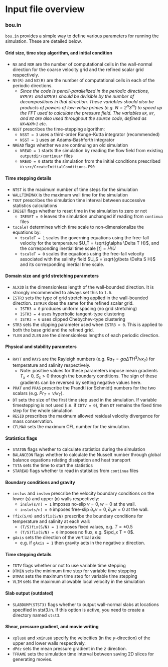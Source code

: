 # Input file overview

### bou.in

`bou.in` provides a simple way to define various parameters for running the simulation.
These are detailed below.

#### Grid size, time step algorithm, and initial condition
- `NX` and `NXR` are the number of computational cells in the wall-normal direction for the coarse velocity grid and the refined scalar grid respectively.
- `NY(R)` and `NZ(R)` are the number of computational cells in each of the periodic directions.
    - _Since the code is pencil-parallelized in the periodic directions, `NYM(R)` and `NZM(R)` should be divisible by the number of decompositions in that direction.
    These variables should also be products of powers of low-value primes (e.g. $`N=2^n 3^m`$) to speed up the FFT used to calculate the pressure field.
    The variables `NX`, `NY`, and `NZ` are also used throughout the source code, defined as `NX=NXM+1` etc._
- `NSST` prescribes the time-stepping algorithm:
    - `NSST = 3` uses a third-order Runge-Kutta integrator (recommended)
    - `NSST = 1` uses an Adams-Bashforth integrator
- `NREAD` flags whether we are continuing an old simulation
    - `NREAD = 1` starts the simulation by reading the flow field from existing `outputdir/continua*` files
    - `NREAD = 0` starts the simulation from the initial conditions prescribed in `src/CreateInitialConditions.F90`

#### Time stepping details
- `NTST` is the maximum number of time steps for the simulation
- `WALLTIMEMAX` is the maximum wall time for the simulation
- `TOUT` prescribes the simulation time interval between successive statistics calculations
- `IRESET` flags whether to reset time in the simulation to zero or not
    - `IRESET = 0` leaves the simulation unchanged if reading from `continua` files
- `tscaleT` determines which time scale to non-dimensionalize the equations by:
    - `tscaleT = 1` scales the governing equations using the free-fall velocity for the temperature $`U_T = \sqrt{g\alpha \Delta T H}`$, and the corresponding inertial time scale $`[t] = H/U`$
    - `tscaleT = 0` scales the equations using the free-fall velocity associated with the salinity field $`U_S = \sqrt{g\beta \Delta S H}`$ and its corresponding inertial time scale.

#### Domain size and grid stretching parameters
- `ALX3D` is the dimensionless length of the wall-bounded direction. It is strongly recommended to always set this to `1.0`.
- `ISTR3` sets the type of grid stretching applied in the wall-bounded direction. `ISTR3R` does the same for the refined scalar grid.
    - `ISTR3 = 0` produces uniform spacing (no grid stretching)
    - `ISTR3 = 4` uses hyperbolic tangent-type clustering
    - `ISTR3 = 6` uses clipped Chebychev-type clustering
- `STR3` sets the clipping parameter used when `ISTR3 > 0`. This is applied to both the base grid and the refined grid.
- `YLEN` and `ZLEN` are the dimensionless lengths of each periodic direction.

#### Physical and stability parameters
- `RAYT` and `RAYS` are the Rayleigh numbers (e.g. $`Ra_T = g\alpha \Delta T H^3 /\nu \kappa_T`$) for temperature and salinity respectively.
    - Note: positive values for these parameters impose mean gradients $`T_x < 0, \ S_x > 0`$ through the boundary conditions. The sign of these gradients can be reversed by setting negative values here.
- `PRAT` and `PRAS` prescribe the Prandtl (or Schmidt) numbers for the two scalars (e.g. $`Pr_T = \nu/\kappa_T`$).
- `DT` sets the size of the first time step used in the simulation. If variable timestepping is not used (i.e. if `IDTV = 0`), then `DT` remains the fixed time step for the whole simulation
- `RESID` prescribes the maximum allowed residual velocity divergence for mass conservation.
- `CFLMAX` sets the maximum CFL number for the simulation.

#### Statistics flags
- `STATON` flags whether to calculate statistics during the simulation
- `BALANCEON` flags whether to calculate the Nusselt number through global balance equations relating dissipation and heat transport
- `TSTA` sets the time to start the statistics
- `STAREAD` flags whether to read in statistics from `continua` files

#### Boundary conditions and gravity
- `inslws` and `inslwn` prescribe the velocity boundary conditions on the lower (`s`) and upper (`n`) walls respectively:
    - `inslw(s/n) = 1` imposes no-slip $`v = 0, w = 0`$ at the wall.
    - `inslw(s/n) = 0` imposes free-slip $`\partial_x v = 0, \partial_x w = 0`$ at the wall.
- `Tfix(S/N)` and `Sfix(S/N)` prescribe the boundary conditions for temperature and salinity at each wall:
    - `(T/S)fix(S/N) = 1` imposes fixed values, e.g. $`T = \pm 0.5`$
    - `(T/S)fix(S/N) = 0` imposes no flux, e.g. $`\pd_x T = 0`$.
- `gAxis` sets the direction of the vertical axis:
    - e.g. if `gAxis = 1` then gravity acts in the negative $`x`$ direction.

#### Time stepping details
- `IDTV` flags whether or not to use variable time stepping
- `DTMIN` sets the minimum time step for variable time stepping
- `DTMAX` sets the maximum time step for variable time stepping
- `VLIM` sets the maximum allowable local velocity in the simulation

#### Slab output (outdated)
- `SLABDUMP(STST3)` flags whether to output wall-normal slabs at locations specified in stst3.in. If this option is active, you need to create a directory named `stst3`.

#### Shear, pressure gradient, and movie writing
- `xplusU` and `xminusU` specify the velocities (in the $`y`$-direction) of the upper and lower walls respectively.
- `dPdz` sets the mean pressure gradient in the $`z`$ direction.
- `TFRAME` sets the simulation time interval between saving 2D slices for generating movies.